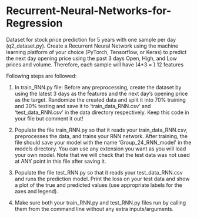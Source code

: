 # Recurrent-Neural-Networks-for-Regression
Dataset for stock price prediction for 5 years with one sample per day (q2_dataset.py). Create a Recurrent Neural Network using the machine learning platform of your choice (PyTorch, Tensorflow, or Keras) to predict the next day opening price using the past 3 days Open, High, and Low prices and volume. Therefore, each sample will have (4*3 = ) 12 features


Following steps are followed:

1. In train_RNN.py file: Before any preprocessing, create the dataset by using the latest 3 days as the features and the next day’s opening price as the target. Randomize the created data and split it into 70% training and 30% testing and save it to ‘train_data_RNN.csv’ and ‘test_data_RNN.csv’ in the data directory respectively. Keep this code in your file but comment it out!

2. Populate the file train_RNN.py so that it reads your train_data_RNN.csv, preprocesses the data, and trains your RNN network. After training, the file should save your model with the name ‘Group_24_RNN_model' in the models directory. You can use any extension you want as you will load your own model. Note that we will check that the test data was not used at ANY point in this file after saving it.

3. Populate the file test_RNN.py so that it reads your test_data_RNN.csv and runs the prediction model. Print the loss on your test data and show a plot of the true and predicted values (use appropriate labels for the axes and legend).

4. Make sure both your train_RNN.py and test_RNN.py files run by calling them from the command line without any extra inputs/arguments.
